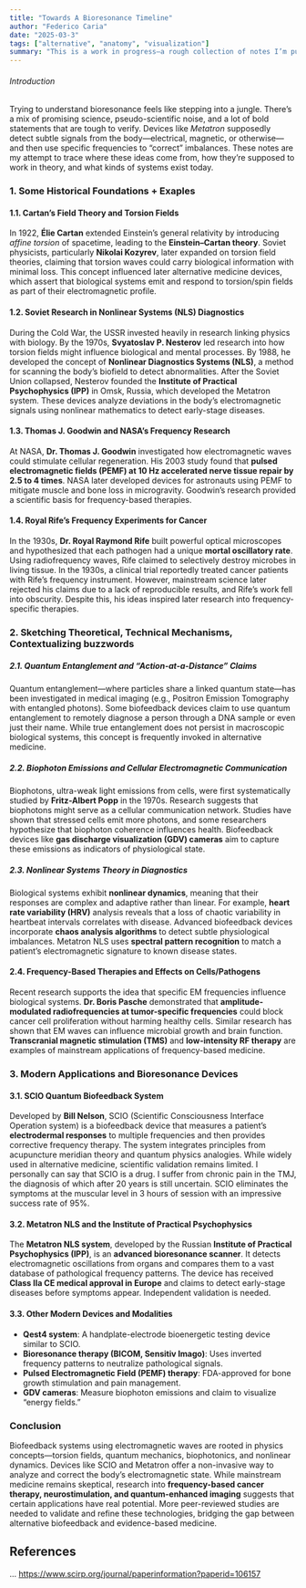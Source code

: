```yaml
---
title: "Towards A Bioresonance Timeline"
author: "Federico Caria"
date: "2025-03-3"
tags: ["alternative", "anatomy", "visualization"]
summary: "This is a work in progress—a rough collection of notes I’m putting together to make sense of the history, physics, and current uses of so-called bioresonance and frequency-based non-linear diagnostic systems."
---
```


###### Introduction  
Trying to understand bioresonance feels like stepping into a jungle. There’s a mix of promising science, pseudo-scientific noise, and a lot of bold statements that are tough to verify. Devices like *Metatron* supposedly detect subtle signals from the body—electrical, magnetic, or otherwise—and then use specific frequencies to “correct” imbalances. These notes are my attempt to trace where these ideas come from, how they’re supposed to work in theory, and what kinds of systems exist today.

### 1. Some Historical Foundations + Exaples

#### 1.1. Cartan’s Field Theory and Torsion Fields  
In 1922, **Élie Cartan** extended Einstein’s general relativity by introducing *affine torsion* of spacetime, leading to the **Einstein–Cartan theory**. Soviet physicists, particularly **Nikolai Kozyrev**, later expanded on torsion field theories, claiming that torsion waves could carry biological information with minimal loss. This concept influenced later alternative medicine devices, which assert that biological systems emit and respond to torsion/spin fields as part of their electromagnetic profile.

#### 1.2. Soviet Research in Nonlinear Systems (NLS) Diagnostics  
During the Cold War, the USSR invested heavily in research linking physics with biology. By the 1970s, **Svyatoslav P. Nesterov** led research into how torsion fields might influence biological and mental processes. By 1988, he developed the concept of **Nonlinear Diagnostics Systems (NLS)**, a method for scanning the body’s biofield to detect abnormalities. After the Soviet Union collapsed, Nesterov founded the **Institute of Practical Psychophysics (IPP)** in Omsk, Russia, which developed the Metatron system. These devices analyze deviations in the body’s electromagnetic signals using nonlinear mathematics to detect early-stage diseases.

#### 1.3. Thomas J. Goodwin and NASA’s Frequency Research  
At NASA, **Dr. Thomas J. Goodwin** investigated how electromagnetic waves could stimulate cellular regeneration. His 2003 study found that **pulsed electromagnetic fields (PEMF) at 10 Hz accelerated nerve tissue repair by 2.5 to 4 times**. NASA later developed devices for astronauts using PEMF to mitigate muscle and bone loss in microgravity. Goodwin’s research provided a scientific basis for frequency-based therapies.

#### 1.4. Royal Rife’s Frequency Experiments for Cancer  
In the 1930s, **Dr. Royal Raymond Rife** built powerful optical microscopes and hypothesized that each pathogen had a unique **mortal oscillatory rate**. Using radiofrequency waves, Rife claimed to selectively destroy microbes in living tissue. In the 1930s, a clinical trial reportedly treated cancer patients with Rife’s frequency instrument. However, mainstream science later rejected his claims due to a lack of reproducible results, and Rife’s work fell into obscurity. Despite this, his ideas inspired later research into frequency-specific therapies.

### 2. Sketching Theoretical, Technical Mechanisms, Contextualizing buzzwords  

##### 2.1. Quantum Entanglement and “Action-at-a-Distance” Claims  
Quantum entanglement—where particles share a linked quantum state—has been investigated in medical imaging (e.g., Positron Emission Tomography with entangled photons). Some biofeedback devices claim to use quantum entanglement to remotely diagnose a person through a DNA sample or even just their name. While true entanglement does not persist in macroscopic biological systems, this concept is frequently invoked in alternative medicine.

##### 2.2. Biophoton Emissions and Cellular Electromagnetic Communication  
Biophotons, ultra-weak light emissions from cells, were first systematically studied by **Fritz-Albert Popp** in the 1970s. Research suggests that biophotons might serve as a cellular communication network. Studies have shown that stressed cells emit more photons, and some researchers hypothesize that biophoton coherence influences health. Biofeedback devices like **gas discharge visualization (GDV) cameras** aim to capture these emissions as indicators of physiological state.

##### 2.3. Nonlinear Systems Theory in Diagnostics  
Biological systems exhibit **nonlinear dynamics**, meaning that their responses are complex and adaptive rather than linear. For example, **heart rate variability (HRV)** analysis reveals that a loss of chaotic variability in heartbeat intervals correlates with disease. Advanced biofeedback devices incorporate **chaos analysis algorithms** to detect subtle physiological imbalances. Metatron NLS uses **spectral pattern recognition** to match a patient’s electromagnetic signature to known disease states.

#### 2.4. Frequency-Based Therapies and Effects on Cells/Pathogens  
Recent research supports the idea that specific EM frequencies influence biological systems. **Dr. Boris Pasche** demonstrated that **amplitude-modulated radiofrequencies at tumor-specific frequencies** could block cancer cell proliferation without harming healthy cells. Similar research has shown that EM waves can influence microbial growth and brain function. **Transcranial magnetic stimulation (TMS)** and **low-intensity RF therapy** are examples of mainstream applications of frequency-based medicine.

### 3. Modern Applications and Bioresonance Devices  

#### 3.1. SCIO Quantum Biofeedback System  
Developed by **Bill Nelson**, SCIO (Scientific Consciousness Interface Operation system) is a biofeedback device that measures a patient’s **electrodermal responses** to multiple frequencies and then provides corrective frequency therapy. The system integrates principles from acupuncture meridian theory and quantum physics analogies. While widely used in alternative medicine, scientific validation remains limited. I personally can say that SCIO is a drug. I suffer from chronic pain in the TMJ, the diagnosis of which after 20 years is still uncertain. SCIO eliminates the symptoms at the muscular level in 3 hours of session with an impressive success rate of 95%.

#### 3.2. Metatron NLS and the Institute of Practical Psychophysics  
The **Metatron NLS system**, developed by the Russian **Institute of Practical Psychophysics (IPP)**, is an **advanced bioresonance scanner**. It detects electromagnetic oscillations from organs and compares them to a vast database of pathological frequency patterns. The device has received **Class IIa CE medical approval in Europe** and claims to detect early-stage diseases before symptoms appear. Independent validation is needed.

#### 3.3. Other Modern Devices and Modalities  
- **Qest4 system**: A handplate-electrode bioenergetic testing device similar to SCIO.
- **Bioresonance therapy (BICOM, Sensitiv Imago)**: Uses inverted frequency patterns to neutralize pathological signals.
- **Pulsed Electromagnetic Field (PEMF) therapy**: FDA-approved for bone growth stimulation and pain management.
- **GDV cameras**: Measure biophoton emissions and claim to visualize “energy fields.”

### Conclusion  
Biofeedback systems using electromagnetic waves are rooted in physics concepts—torsion fields, quantum mechanics, biophotonics, and nonlinear dynamics. Devices like SCIO and Metatron offer a non-invasive way to analyze and correct the body’s electromagnetic state. While mainstream medicine remains skeptical, research into **frequency-based cancer therapy, neurostimulation, and quantum-enhanced imaging** suggests that certain applications have real potential. More peer-reviewed studies are needed to validate and refine these technologies, bridging the gap between alternative biofeedback and evidence-based medicine.

## References  
...
https://www.scirp.org/journal/paperinformation?paperid=106157

